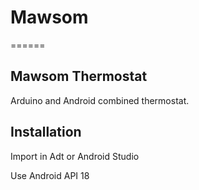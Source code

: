 # Mawsom
======

## Mawsom Thermostat

Arduino and Android combined thermostat. 

## Installation

  Import in Adt or Android Studio

  Use Android API 18
  
